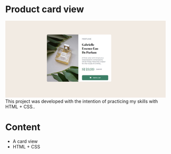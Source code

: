 # Product card view

<img src="./assets/result.jpeg">
This project was developed with the intention of practicing my skills with HTML + CSS..

# Content
- A card view
- HTML + CSS
